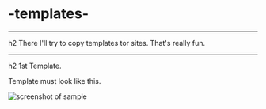 # -templates-
***
h2 There I'll try to copy templates tor sites. That's really fun.
***
h2 1st Template.

Template must look like this.

![screenshot of sample](https://cdn.dribbble.com/users/345970/screenshots/2262761/attachments/424147/attachment.png)
